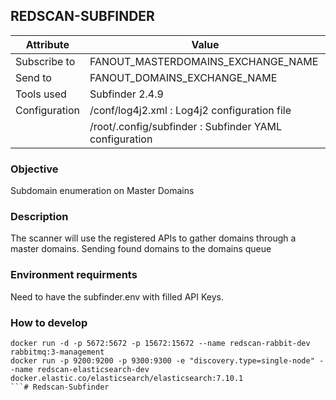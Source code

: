 ## REDSCAN-SUBFINDER

| Attribute     | Value                                                  |
| ------------- | ------------------------------------------------------ |
| Subscribe to  | FANOUT_MASTERDOMAINS_EXCHANGE_NAME                     |
| Send to       | FANOUT_DOMAINS_EXCHANGE_NAME                           |
| Tools used    | Subfinder 2.4.9                                        |
| Configuration | /conf/log4j2.xml : Log4j2 configuration file           |
|               | /root/.config/subfinder : Subfinder YAML configuration |

### Objective

Subdomain enumeration on Master Domains

### Description

The scanner will use the registered APIs to gather domains through a master domains. Sending found domains to the domains queue

### Environment requirments

Need to have the subfinder.env with filled API Keys. 

### How to develop

```
docker run -d -p 5672:5672 -p 15672:15672 --name redscan-rabbit-dev rabbitmq:3-management
docker run -p 9200:9200 -p 9300:9300 -e "discovery.type=single-node" --name redscan-elasticsearch-dev docker.elastic.co/elasticsearch/elasticsearch:7.10.1
```# Redscan-Subfinder
